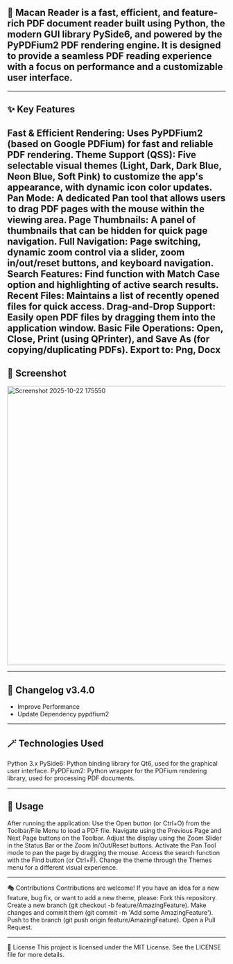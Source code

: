 ## 📖 Macan Reader is a fast, efficient, and feature-rich PDF document reader built using Python, the modern GUI library PySide6, and powered by the PyPDFium2 PDF rendering engine. It is designed to provide a seamless PDF reading experience with a focus on performance and a customizable user interface.
---

## ✨ Key Features
Fast & Efficient Rendering: Uses PyPDFium2 (based on Google PDFium) for fast and reliable PDF rendering.
Theme Support (QSS): Five selectable visual themes (Light, Dark, Dark Blue, Neon Blue, Soft Pink) to customize the app's appearance, with dynamic icon color updates.
Pan Mode: A dedicated Pan tool that allows users to drag PDF pages with the mouse within the viewing area.
Page Thumbnails: A panel of thumbnails that can be hidden for quick page navigation.
Full Navigation: Page switching, dynamic zoom control via a slider, zoom in/out/reset buttons, and keyboard navigation.
Search Features: Find function with Match Case option and highlighting of active search results.
Recent Files: Maintains a list of recently opened files for quick access.
Drag-and-Drop Support: Easily open PDF files by dragging them into the application window.
Basic File Operations: Open, Close, Print (using QPrinter), and Save As (for copying/duplicating PDFs).
Export to: Png, Docx
---

## 📸 Screenshot
<img width="958" height="644" alt="Screenshot 2025-10-22 175550" src="https://github.com/user-attachments/assets/900c33a8-0f10-4c39-9a8b-d4d20e396317" />




---

## 📝 Changelog v3.4.0

- Improve Performance
- Update Dependency pypdfium2

---


## 🪄 Technologies Used
Python 3.x
PySide6: Python binding library for Qt6, used for the graphical user interface.
PyPDFium2: Python wrapper for the PDFium rendering library, used for processing PDF documents.

---

## 🔨 Usage
After running the application:
Use the Open button (or Ctrl+O) from the Toolbar/File Menu to load a PDF file.
Navigate using the Previous Page and Next Page buttons on the Toolbar.
Adjust the display using the Zoom Slider in the Status Bar or the Zoom In/Out/Reset buttons.
Activate the Pan Tool mode to pan the page by dragging the mouse.
Access the search function with the Find button (or Ctrl+F).
Change the theme through the Themes menu for a different visual experience.

---

🎭 Contributions
Contributions are welcome! If you have an idea for a new feature, bug fix, or want to add a new theme, please:
Fork this repository.
Create a new branch (git checkout -b feature/AmazingFeature).
Make changes and commit them (git commit -m 'Add some AmazingFeature').
Push to the branch (git push origin feature/AmazingFeature).
Open a Pull Request.

---

📃 License
This project is licensed under the MIT License. See the LICENSE file for more details.
